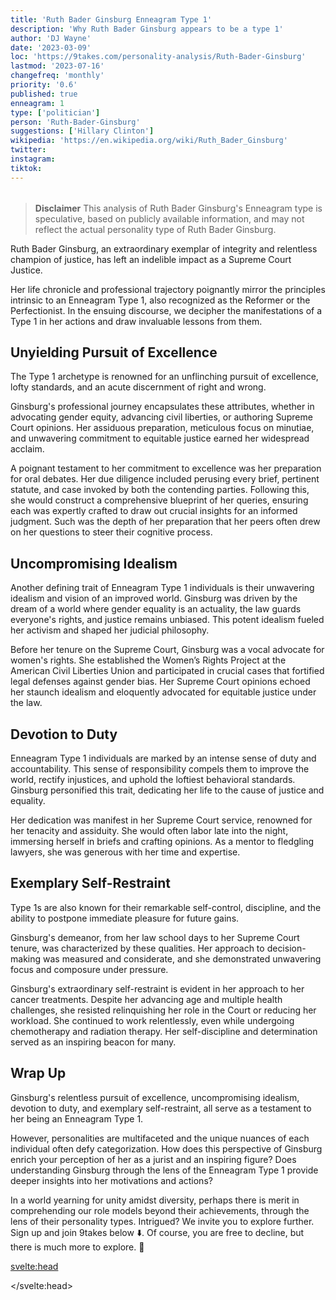 ```yaml
---
title: 'Ruth Bader Ginsburg Enneagram Type 1'
description: 'Why Ruth Bader Ginsburg appears to be a type 1'
author: 'DJ Wayne'
date: '2023-03-09'
loc: 'https://9takes.com/personality-analysis/Ruth-Bader-Ginsburg'
lastmod: '2023-07-16'
changefreq: 'monthly'
priority: '0.6'
published: true
enneagram: 1
type: ['politician']
person: 'Ruth-Bader-Ginsburg'
suggestions: ['Hillary Clinton']
wikipedia: 'https://en.wikipedia.org/wiki/Ruth_Bader_Ginsburg'
twitter:
instagram:
tiktok:
---
```


<script>
	import  PopCard  from "$lib/components/atoms/PopCard.svelte";
import BlogPurpose from '$lib/components/blog/BlogPurpose.svelte'
</script>
<div
	style="display: flex;
    justify-content: center;
    margin: 1rem 0;
	"
>
	<PopCard
		image={`/types/1s/${'Ruth-Bader-Ginsburg'}.webp`}
		showIcon={false}
		enneagramType="1"
		displayText="Ruth Bader Ginsburg"
		subtext=""
	/>
</div>

> **Disclaimer** This analysis of Ruth Bader Ginsburg's Enneagram type is speculative, based on publicly available information, and may not reflect the actual personality type of Ruth Bader Ginsburg.

<p class="firstLetter">Ruth Bader Ginsburg, an extraordinary exemplar of integrity and relentless champion of justice, has left an indelible impact as a Supreme Court Justice.</p>

Her life chronicle and professional trajectory poignantly mirror the principles intrinsic to an Enneagram Type 1, also recognized as the Reformer or the Perfectionist. In the ensuing discourse, we decipher the manifestations of a Type 1 in her actions and draw invaluable lessons from them.

## Unyielding Pursuit of Excellence

The Type 1 archetype is renowned for an unflinching pursuit of excellence, lofty standards, and an acute discernment of right and wrong.

Ginsburg's professional journey encapsulates these attributes, whether in advocating gender equity, advancing civil liberties, or authoring Supreme Court opinions. Her assiduous preparation, meticulous focus on minutiae, and unwavering commitment to equitable justice earned her widespread acclaim.

A poignant testament to her commitment to excellence was her preparation for oral debates. Her due diligence included perusing every brief, pertinent statute, and case invoked by both the contending parties. Following this, she would construct a comprehensive blueprint of her queries, ensuring each was expertly crafted to draw out crucial insights for an informed judgment. Such was the depth of her preparation that her peers often drew on her questions to steer their cognitive process.

## Uncompromising Idealism

Another defining trait of Enneagram Type 1 individuals is their unwavering idealism and vision of an improved world. Ginsburg was driven by the dream of a world where gender equality is an actuality, the law guards everyone's rights, and justice remains unbiased. This potent idealism fueled her activism and shaped her judicial philosophy.

Before her tenure on the Supreme Court, Ginsburg was a vocal advocate for women's rights. She established the Women’s Rights Project at the American Civil Liberties Union and participated in crucial cases that fortified legal defenses against gender bias. Her Supreme Court opinions echoed her staunch idealism and eloquently advocated for equitable justice under the law.

## Devotion to Duty

Enneagram Type 1 individuals are marked by an intense sense of duty and accountability. This sense of responsibility compels them to improve the world, rectify injustices, and uphold the loftiest behavioral standards. Ginsburg personified this trait, dedicating her life to the cause of justice and equality.

Her dedication was manifest in her Supreme Court service, renowned for her tenacity and assiduity. She would often labor late into the night, immersing herself in briefs and crafting opinions. As a mentor to fledgling lawyers, she was generous with her time and expertise.

## Exemplary Self-Restraint

Type 1s are also known for their remarkable self-control, discipline, and the ability to postpone immediate pleasure for future gains.

Ginsburg's demeanor, from her law school days to her Supreme Court tenure, was characterized by these qualities. Her approach to decision-making was measured and considerate, and she demonstrated unwavering focus and composure under pressure.

Ginsburg's extraordinary self-restraint is evident in her approach to her cancer treatments. Despite her advancing age and multiple health challenges, she resisted relinquishing her role in the Court or reducing her workload. She continued to work relentlessly, even while undergoing chemotherapy and radiation therapy. Her self-discipline and determination served as an inspiring beacon for many.

## Wrap Up

Ginsburg's relentless pursuit of excellence, uncompromising idealism, devotion to duty, and exemplary self-restraint, all serve as a testament to her being an Enneagram Type 1.

However, personalities are multifaceted and the unique nuances of each individual often defy categorization. How does this perspective of Ginsburg enrich your perception of her as a jurist and an inspiring figure? Does understanding Ginsburg through the lens of the Enneagram Type 1 provide deeper insights into her motivations and actions?

In a world yearning for unity amidst diversity, perhaps there is merit in comprehending our role models beyond their achievements, through the lens of their personality types. Intrigued? We invite you to explore further. Sign up and join 9takes below ⬇️. Of course, you are free to decline, but there is much more to explore. 🚀

<svelte:head>

<script type="application/ld+json">
{
  "@context": "http://schema.org",
  "@graph": [
    {
      "@type": "Article",
      "articleBody": "Dive into the personality traits of Ruth Bader Ginsburg through the lens of the Enneagram Type 1. Known for her stringent pursuit of justice, commitment to principles, and unwavering self-discipline, Ginsburg exhibits many features of Type 1 personalities. The article covers multiple facets of Ginsburg's life and career, which exhibit her Type 1 characteristics, including her legal legacy, feminist advocacy, and landmark rulings.",
      "creator": {
        "@type": "Person",
        "name": "DJ Wayne",
        "sameAs": ["https://www.instagram.com/djwayne3/", "https://www.youtube.com/@djwayne3", "https://www.linkedin.com/in/davidtwayne/", "https://twitter.com/djwayne3"
        ]
      },
      "author": {
        "@type": "Person",
        "name": "DJ Wayne",
        "sameAs": ["https://www.instagram.com/djwayne3/", "https://www.youtube.com/@djwayne3", "https://www.linkedin.com/in/davidtwayne/", "https://twitter.com/djwayne3"
        ]
      },
      "dateModified": {
        "@type": "Date",
        "@value": "2023-03-09"
      },
      "datePublished": {
        "@type": "Date",
        "@value": "2023-07-15"
      },
      "description": "This blog post scrutinizes the reasons why Ruth Bader Ginsburg might be an Enneagram Type 1. It sheds light on her personality traits, motivations, struggles, and how these aspects might be interlinked with the fundamental characteristics of a Type 1.",
      "headline": "Dissecting Ruth Bader Ginsburg: A Deep Dive into Her Enneagram Type 1 Personality",
      "image": {
        "@type": "ImageObject",
        "height": 900,
        "url": "https://9takes.com/types/1s/Ruth-Bader-Ginsburg.webp",
        "width": 900
      },
      "mainEntityOfPage": {
        "@id": "https://9takes.com/personality-analysis/Ruth-Bader-Ginsburg",
        "@type": "WebPage"
      },
      "mentions": {
        "@type": "Person",
        "name": "Ruth Bader Ginsburg",
        "sameAs": ["https://en.wikipedia.org/wiki/Ruth_Bader_Ginsburg"]
      },
      "publisher": {
        "@type": "Organization",
        "sameAs": ["https://www.instagram.com/9takesdotcom/", "https://twitter.com/9takesdotcom"],
        "name": "9takes",
        "logo": {
          "@type": "ImageObject",
          "url": "https://9takes.com/brand/aero.png",
          "width": 600,
          "height": 60
        }
      }
    },
    {
      "@type": "FAQPage",
      "mainEntity": [
        {
          "@type": "Question",
          "acceptedAnswer": {
            "@type": "Answer",
            "text": "Ruth Bader Ginsburg demonstrates several traits commonly associated with Enneagram Type 1 personalities, such as strict adherence to principles, a strong sense of justice, and remarkable self-discipline. These attributes are rooted in her pursuit of fairness and equality, which is a core motivation for Type 1 individuals."
          },
          "name": "Why is Ruth Bader Ginsburg considered an Enneagram Type 1?"
        },
        {
          "@type": "Question",
          "acceptedAnswer": {
            "@type": "Answer",
            "text": "Ginsburg's groundbreaking legal legacy, feminist advocacy, and impactful rulings demonstrate her Type 1 traits. Moreover, her unwavering dedication to her principles and enduring self-discipline reflect the strengths and growth potential of Type 1 individuals."
          },
          "name": "What are some examples of Ruth Bader Ginsburg's Type 1 characteristics?"
        },
        {
          "@type": "Question",
          "acceptedAnswer": {
            "@type": "Answer",
            "text": "Ruth Bader Ginsburg was known for her strong, resilient, and principled personality. She was a champion for justice, equality, and women's rights. However, to fully understand her personality, one must study her life's work and her public service."
          },
          "name": "What was Ruth Bader Ginsburg's personality like?"
        },
        {
          "@type": "Question",
          "acceptedAnswer": {
            "@type": "Answer",
            "text": "Based on public information and her life's work, Ruth Bader Ginsburg can be categorized as an Enneagram type 1, also known as The Reformer. This Enneagram type is principled, purposeful, self-controlled, and perfectionistic. These traits were clearly reflected in Ginsburg's lifelong dedication to justice and equality."
          },
          "name": "What is Ruth Bader Ginsburg's Enneagram type?"
        }
      ]
    }
  ]
}
</script>

</svelte:head>
